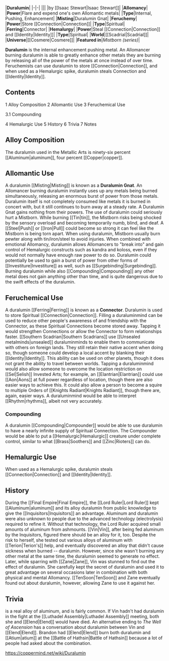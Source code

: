 |**Duralumin**|
|-|-|
|||
|by [[Isaac Stewart\|Isaac Stewart]]|
|**Allomancy**|
|**Power**|Flare and expend one's own Allomantic metals|
|**Type**|Internal, Pushing, Enhancement|
|**Misting**|Duralumin Gnat|
|**Feruchemy**|
|**Power**|Store [[Connection\|Connection]]|
|**Type**|Spiritual|
|**Ferring**|Connector|
|**Hemalurgy**|
|**Power**|Steal [[Connection\|Connection]] and [[Identity\|Identity]]|
|**Type**|Spiritual|
|**World**|[[Scadrial\|Scadrial]]|
|**Universe**|[[Cosmere\|Cosmere]]|
|**Featured in**|*Mistborn (series)*|

**Duralumin** is the internal enhancement pushing metal. An Allomancer burning duralumin is able to greatly enhance other metals they are burning by releasing all of the power of the metals at once instead of over time. Feruchemists can use duralumin to store [[Connection\|Connection]], and when used as a Hemalurgic spike, duralumin steals Connection and [[Identity\|Identity]].

## Contents

1 Alloy Composition
2 Allomantic Use
3 Feruchemical Use

3.1 Compounding


4 Hemalurgic Use
5 History
6 Trivia
7 Notes


## Alloy Composition
The duralumin used in the Metallic Arts is ninety-six percent [[Aluminum\|aluminum]], four percent [[Copper\|copper]].

## Allomantic Use
A duralumin [[Misting\|Misting]] is known as a **Duralumin Gnat**. An Allomancer burning duralumin instantly uses up any metals being burned simultaneously, releasing an enormous burst of power from those metals. Duralumin itself is not completely consumed like metals it is burned in concert with, but it still continues to burn away at a steady rate. A Duralumin Gnat gains nothing from their powers.
The use of duralumin could seriously hurt a Mistborn. While burning [[Tin\|tin]], the Mistborn risks being shocked by the sensory overload and becoming temporarily numb, blind, and deaf. A [[Steel\|Push]] or [[Iron\|Pull]] could become so strong it can feel like the Mistborn is being torn apart. When using duralumin, Mistborn usually burn pewter along with tin/iron/steel to avoid injuries.
When combined with emotional Allomancy, duralumin allows Allomancers to "break into" and gain control of Hemalurgic constructs such as kandra and koloss, even if they would not normally have enough raw power to do so.
Duralumin could potentially be used to gain a burst of power from other forms of [[Investiture\|Investiture]] as well, such as [[Surgebinding\|Surgebinding]]. Burning duralumin while also [[Compounding\|Compounding]] any other metal does not gain anything other than time, and is quite dangerous due to the swift effects of the duralumin.

## Feruchemical Use
A duralumin [[Ferring\|Ferring]] is known as a **Connector**. Duralumin is used to store Spiritual [[Connection\|Connection]]. Filling a duraluminmind can be used to reduce other people's awareness of and friendship with the Connector, as these Spiritual Connections become stored away. Tapping it would strengthen Connections or allow the Connector to form relationships faster.
[[Southern Scadrian\|Southern Scadrians]] use [[Unsealed metalminds\|unsealed]] duraluminminds to enable them to communicate with others on foreign lands. They still retain their native accent when doing so, though someone could develop a local accent by blanking their [[Identity\|Identity]]. This ability can be used on other planets, though it does not grant the ability to travel between worlds. Tapping a duraluminmind would also allow someone to overcome the location restriction on [[Sel\|Selish]] Invested Arts; for example, an [[Elantrian\|Elantrian]] could use [[Aon\|Aons]] at full power regardless of location, though there are also easier ways to achieve this. It could also allow a person to become a squire to multiple Orders of [[Knights Radiant\|Knights Radiant]], though there are, again, easier ways.
A duraluminmind would be able to interpret [[Rhythm\|rhythms]], albeit not very accurately.

### Compounding
A duralumin [[Compounding\|Compounder]] would be able to use duralumin to have a nearly infinite supply of Spiritual Connection. The Compounder would be able to put a [[Hemalurgic\|Hemalurgic]] creature under complete control, similar to what [[Brass\|Soothers]] and [[Zinc\|Rioters]] can do.

## Hemalurgic Use
When used as a Hemalurgic spike, duralumin steals [[Connection\|Connection]] and [[Identity\|Identity]].

## History
During the [[Final Empire\|Final Empire]], the [[Lord Ruler\|Lord Ruler]] kept [[Aluminum\|aluminum]] and its alloy duralumin from public knowledge to give the [[Inquisitors\|Inquisitors]] an advantage. Aluminum and duralumin were also unknown to people due to the advanced technology (electrolysis) required to refine it. Without that technology, the Lord Ruler acquired small amounts of aluminum from ashmounts.
[[Vin\|Vin]], after being fed aluminum by the Inquisitors, figured there should be an alloy for it, too. Despite the risk to herself, she tested out various alloys of aluminum with [[Terion\|Terion's]] help, and eventually discovered an alloy that didn't cause sickness when burned -- duralumin. However, since she wasn't burning any other metal at the same time, the duralumin seemed to generate no effect. Later, while sparring with [[Zane\|Zane]], Vin was stunned to find out the effect of duralumin.
She carefully kept the secret of duralumin and used it to great advantage on several occasions later in combination with both physical and mental Allomancy. [[TenSoon\|TenSoon]] and Zane eventually found out about duralumin, however, allowing Zane to use it against her.

## Trivia
 is a real alloy of aluminum, and is fairly common.
If Vin hadn't had duralumin in the fight at the [[Luthadel Assembly\|Luthadel Assembly]] meeting, both she and [[Elend\|Elend]] would have died.
An alternative ending to *The Well of Ascension* has a conversation about duralumin between Vin and [[Elend\|Elend]].
Brandon had [[Elend\|Elend]] burn both duralumin and [[Atium\|atium]] at the [[Battle of Hathsin\|Battle of Hathsin]] because a lot of people had asked about the combination.


https://coppermind.net/wiki/Duralumin